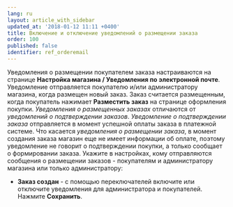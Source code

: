 ```yaml
---
lang: ru
layout: article_with_sidebar
updated_at: '2018-01-12 11:11 +0400'
title: Включение и отключение уведомлений о размещении заказа
order: 100
published: false
identifier: ref_orderemail
---
```

Уведомления о размещении покупателем заказа настраиваются на странице **Настройка магазина / Уведомления по электронной почте**. Уведомление отправляется покупателю и/или администратору магазина, когда размещен новый заказ. Заказ считается размещенным, когда покупатель нажимает **Разместить заказ** на странице оформления покупки. _Уведомления о размещенных заказах_ отличаются от _уведомлений о подтверждении заказов_. _Уведомление о подтверждении заказа_ отправляется в момент успешной оплаты заказа в платежной системе. Что касается _уведомления о размещении заказа_, в момент создания заказа магазин еще не имеет информации об оплате, поэтому уведомление не говорит о подтверждении покупки, а только сообщает о формировании заказа. Укажите в настройках, кому отправляются сообщения о размещении заказов - покупателям и администратору магазина или только администратору:

*   **Заказ создан** - с помощью переключателей включите или отключите уведомления для администратора и покупателей. Нажмите **Сохранить**.
